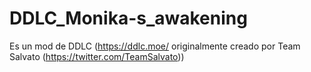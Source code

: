# DDLC_Monika-s_awakening
Es un mod de DDLC (https://ddlc.moe/ originalmente creado por Team Salvato (https://twitter.com/TeamSalvato))

